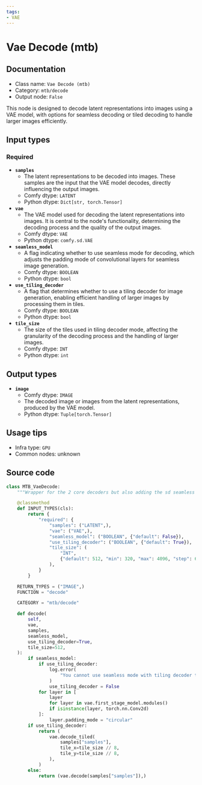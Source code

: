 ```yaml
---
tags:
- VAE
---
```


# Vae Decode (mtb)
## Documentation
- Class name: `Vae Decode (mtb)`
- Category: `mtb/decode`
- Output node: `False`

This node is designed to decode latent representations into images using a VAE model, with options for seamless decoding or tiled decoding to handle larger images efficiently.
## Input types
### Required
- **`samples`**
    - The latent representations to be decoded into images. These samples are the input that the VAE model decodes, directly influencing the output images.
    - Comfy dtype: `LATENT`
    - Python dtype: `Dict[str, torch.Tensor]`
- **`vae`**
    - The VAE model used for decoding the latent representations into images. It is central to the node's functionality, determining the decoding process and the quality of the output images.
    - Comfy dtype: `VAE`
    - Python dtype: `comfy.sd.VAE`
- **`seamless_model`**
    - A flag indicating whether to use seamless mode for decoding, which adjusts the padding mode of convolutional layers for seamless image generation.
    - Comfy dtype: `BOOLEAN`
    - Python dtype: `bool`
- **`use_tiling_decoder`**
    - A flag that determines whether to use a tiling decoder for image generation, enabling efficient handling of larger images by processing them in tiles.
    - Comfy dtype: `BOOLEAN`
    - Python dtype: `bool`
- **`tile_size`**
    - The size of the tiles used in tiling decoder mode, affecting the granularity of the decoding process and the handling of larger images.
    - Comfy dtype: `INT`
    - Python dtype: `int`
## Output types
- **`image`**
    - Comfy dtype: `IMAGE`
    - The decoded image or images from the latent representations, produced by the VAE model.
    - Python dtype: `Tuple[torch.Tensor]`
## Usage tips
- Infra type: `GPU`
- Common nodes: unknown


## Source code
```python
class MTB_VaeDecode:
    """Wrapper for the 2 core decoders but also adding the sd seamless hack, taken from: FlyingFireCo/tiled_ksampler"""

    @classmethod
    def INPUT_TYPES(cls):
        return {
            "required": {
                "samples": ("LATENT",),
                "vae": ("VAE",),
                "seamless_model": ("BOOLEAN", {"default": False}),
                "use_tiling_decoder": ("BOOLEAN", {"default": True}),
                "tile_size": (
                    "INT",
                    {"default": 512, "min": 320, "max": 4096, "step": 64},
                ),
            }
        }

    RETURN_TYPES = ("IMAGE",)
    FUNCTION = "decode"

    CATEGORY = "mtb/decode"

    def decode(
        self,
        vae,
        samples,
        seamless_model,
        use_tiling_decoder=True,
        tile_size=512,
    ):
        if seamless_model:
            if use_tiling_decoder:
                log.error(
                    "You cannot use seamless mode with tiling decoder together, skipping tiling."
                )
                use_tiling_decoder = False
            for layer in [
                layer
                for layer in vae.first_stage_model.modules()
                if isinstance(layer, torch.nn.Conv2d)
            ]:
                layer.padding_mode = "circular"
        if use_tiling_decoder:
            return (
                vae.decode_tiled(
                    samples["samples"],
                    tile_x=tile_size // 8,
                    tile_y=tile_size // 8,
                ),
            )
        else:
            return (vae.decode(samples["samples"]),)

```
